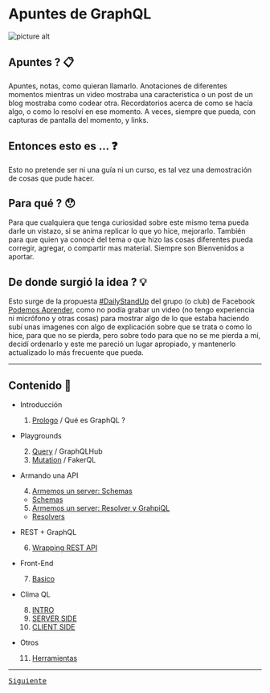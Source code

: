 # Apuntes de GraphQL
![picture alt](https://cdn-images-1.medium.com/max/1200/1*RHQ7lpGDV_M3yWRa9DiR2g.png "GraphQL")
## Apuntes ?  :clipboard:
Apuntes, notas, como quieran llamarlo. 
Anotaciones de diferentes momentos mientras un video mostraba una caracteristica o un post de un blog mostraba como codear otra. 
Recordatorios acerca de como se hacía algo, o como lo resolví en ese momento. 
A veces, siempre que pueda, con capturas de pantalla del momento, y links.
## Entonces esto es ...  :question:
Esto no pretende ser ni una guía ni un curso, es tal vez una demostración de cosas que pude hacer.
## Para qué ?  :hushed:
Para que cualquiera que tenga curiosidad sobre este mismo tema pueda darle un vistazo, si se anima replicar lo que yo hice, mejorarlo.
También para que quien ya conocé del tema o que hizo las cosas diferentes pueda corregir, agregar, o compartir mas material. Siempre son Bienvenidos a aportar.
## De donde surgió la idea ?  :bulb:
Esto surge de la propuesta [#DailyStandUp](https://www.facebook.com/hashtag/dailystandup?source=feed_text&epa=HASHTAG) del grupo (o club) de Facebook [Podemos Aprender](https://www.facebook.com/groups/571508276552938/), como no podía grabar un video (no tengo experiencia ni micrófono y otras cosas) para mostrar algo de lo que estaba haciendo subí unas imagenes con algo de explicación sobre que se trata o como lo hice, para que no se pierda, pero sobre todo para que no se me pierda a mí, decidí ordenarlo y este me pareció un lugar apropiado, y mantenerlo actualizado lo más frecuente que pueda.
- - - -
## Contenido  :book:
- Introducción

  1. [Prologo](https://github.com/gastonpereyra/Apuntes_GraphQL/blob/master/Contenido/Prologo.md) / Qué es GraphQL ?
- Playgrounds

  2. [Query](https://github.com/gastonpereyra/Apuntes_GraphQL/blob/master/Contenido/playground_query.md) / GraphQLHub 
  3. [Mutation](https://github.com/gastonpereyra/Apuntes_GraphQL/blob/master/Contenido/playground_mutation.md) / FakerQL
- Armando una API

  4. [Armemos un server: Schemas](https://github.com/gastonpereyra/Apuntes_GraphQL/blob/master/Contenido/server_schemas.md)
    * [Schemas](https://github.com/gastonpereyra/Apuntes_GraphQL/blob/master/Contenido/schemas.md)
  5. [Armemos un server: Resolver y GrahpiQL](https://github.com/gastonpereyra/Apuntes_GraphQL/blob/master/Contenido/server_resolvers.md)
    * [Resolvers](https://github.com/gastonpereyra/Apuntes_GraphQL/blob/master/Contenido/resolvers.md)    

- REST + GraphQL
  
  6. [Wrapping REST API](https://github.com/gastonpereyra/Apuntes_GraphQL/blob/master/Contenido/wrapping.md)
- Front-End

  7. [Basico](https://github.com/gastonpereyra/Apuntes_GraphQL/blob/master/Contenido/manejando-el-front.md)
- Clima QL

  8. [INTRO](https://github.com/gastonpereyra/Apuntes_GraphQL/blob/master/Contenido/ClimaQL_intro.md)
  9. [SERVER SIDE](https://github.com/gastonpereyra/Apuntes_GraphQL/blob/master/Contenido/ClimaQL_server.md)
  10. [CLIENT SIDE](https://github.com/gastonpereyra/Apuntes_GraphQL/blob/master/Contenido/ClimaQL_front.md)
  
- Otros

  11. [Herramientas](https://github.com/gastonpereyra/Apuntes_GraphQL/blob/master/Contenido/Herramientas.md)
  
- - - -
[<kbd>Siguiente</kbd>](https://github.com/gastonpereyra/Apuntes_GraphQL/blob/master/Contenido/Prologo.md)
